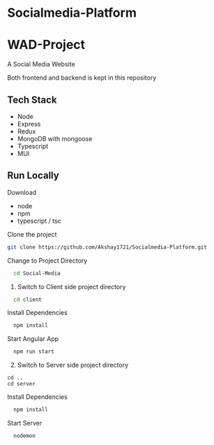 # Socialmedia-Platform

# WAD-Project

A Social Media Website 

Both frontend and backend is kept in this repository

## Tech Stack

- Node
- Express
- Redux
- MongoDB with mongoose
- Typescript
- MUI


## Run Locally

Download

- node
- npm
- typescript / tsc

Clone the project

```bash
git clone https://github.com/Akshay1721/Socialmedia-Platform.git
```

Change to Project Directory

```bash
  cd Social-Media
```
1. Switch to Client side project directory

```bash
  cd client
```
Install Dependencies

```bash
  npm install
```

Start Angular App

```bash
  npm run start
```

2. Switch to Server side project directory
```
cd ..
cd server
```

Install Dependencies

```bash
  npm install
```

Start Server

```bash
  nodemon
```
